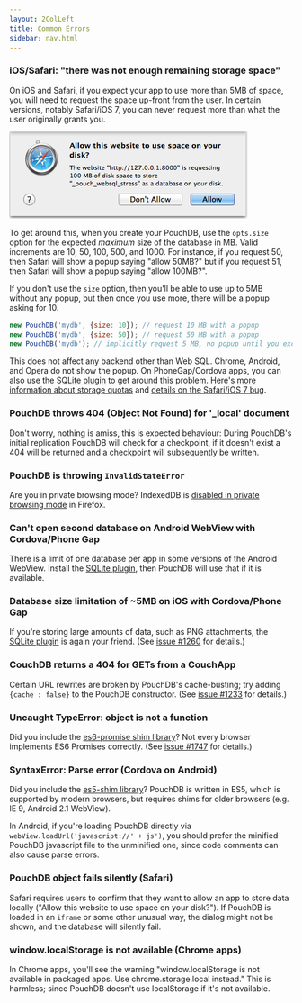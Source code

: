 ```yaml
---
layout: 2ColLeft
title: Common Errors
sidebar: nav.html
---
```


### iOS/Safari: "there was not enough remaining storage space"

On iOS and Safari, if you expect your app to use more than 5MB of space, you will need to request the space up-front from the user.  In certain versions, notably Safari/iOS 7, you can never request more than what the user originally grants you.

![Safari storage quota popup](static/img/safari_popup.png)

To get around this, when you create your PouchDB, use the `opts.size` option for the expected _maximum_ size of the database in MB.  Valid increments are 10, 50, 100, 500, and 1000.  For instance, if you request 50, then Safari will show a popup saying "allow 50MB?" but if you request 51, then Safari will show a popup saying "allow 100MB?".

If you don't use the `size` option, then you'll be able to use up to 5MB without any popup, but then once you use more, there will be a popup asking for 10.

```js
new PouchDB('mydb', {size: 10}); // request 10 MB with a popup
new PouchDB('mydb', {size: 50}); // request 50 MB with a popup
new PouchDB('mydb'); // implicitly request 5 MB, no popup until you exceed 5MB
```

This does not affect any backend other than Web SQL. Chrome, Android, and Opera do not show the popup. On PhoneGap/Cordova apps, you can also use the [SQLite plugin][sqlite] to get around this problem. Here's [more information about storage quotas](http://www.html5rocks.com/en/tutorials/offline/quota-research) and [details on the Safari/iOS 7 bug](https://github.com/pouchdb/pouchdb/issues/2347).

### PouchDB throws 404 (Object Not Found) for '_local' document

Don't worry, nothing is amiss, this is expected behaviour:
During PouchDB's initial replication PouchDB will check for a checkpoint, if it doesn't exist a 404 will be returned and a checkpoint will subsequently be written.

### PouchDB is throwing `InvalidStateError`

Are you in private browsing mode? IndexedDB is [disabled in private browsing mode](https://developer.mozilla.org/en-US/docs/IndexedDB/Using_IndexedDB) in Firefox.

### Can't open second database on Android WebView with Cordova/Phone Gap

There is a limit of one database per app in some versions of the Android WebView. Install the [SQLite plugin][sqlite], then PouchDB will use that if it is available.

  [sqlite]: https://github.com/lite4cordova/Cordova-SQLitePlugin

### Database size limitation of ~5MB on iOS with Cordova/Phone Gap

If you're storing large amounts of data, such as PNG attachments, the [SQLite plugin][sqlite] is again your friend. (See [issue #1260](https://github.com/daleharvey/pouchdb/issues/1260) for details.)

### CouchDB returns a 404 for GETs from a CouchApp

Certain URL rewrites are broken by PouchDB's cache-busting; try adding `{cache : false}` to the PouchDB constructor. (See [issue #1233](https://github.com/daleharvey/pouchdb/issues/1233) for details.)

### Uncaught TypeError: object is not a function

Did you include the [es6-promise shim library](https://github.com/jakearchibald/es6-promise)?  Not every browser implements ES6 Promises correctly. (See [issue #1747](https://github.com/daleharvey/pouchdb/issues/1747) for details.)

### SyntaxError: Parse error (Cordova on Android)

Did you include the [es5-shim library](https://github.com/es-shims/es5-shim)?  PouchDB is written in ES5, which is supported by modern browsers, but requires shims for older browsers (e.g. IE 9, Android 2.1 WebView).

In Android, if you're loading PouchDB directly via `webView.loadUrl('javascript://' + js')`, you should prefer the minified PouchDB javascript file to the unminified one, since code comments can also cause parse errors.

### PouchDB object fails silently (Safari)

Safari requires users to confirm that they want to allow an app to store data locally ("Allow this website to use space on your disk?").  If PouchDB is loaded in an `iframe` or some other unusual way, the dialog might not be shown, and the database will silently fail.

### window.localStorage is not available (Chrome apps)

In Chrome apps, you'll see the warning "window.localStorage is not available in packaged apps. Use chrome.storage.local instead."  This is harmless; since PouchDB doesn't use localStorage if it's not available.